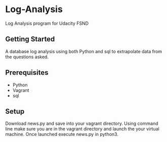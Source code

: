 # Log-Analysis
Log Analysis program for Udacity FSND

<h2>Getting Started</h2>

A database log analysis using both Python and sql to extrapolate data from the
questions asked.

<h2>Prerequisites</h2>

<ul>
  <li>Python</li>
  <li>Vagrant</li>
  <li>sql</li>
</ul>

<h2>Setup</h2>

Download news.py and save into your vagrant directory. Using command line
make sure you are in the vagrant directory and launch the your virtual machine.
Once launched execute news.py in python3.  
